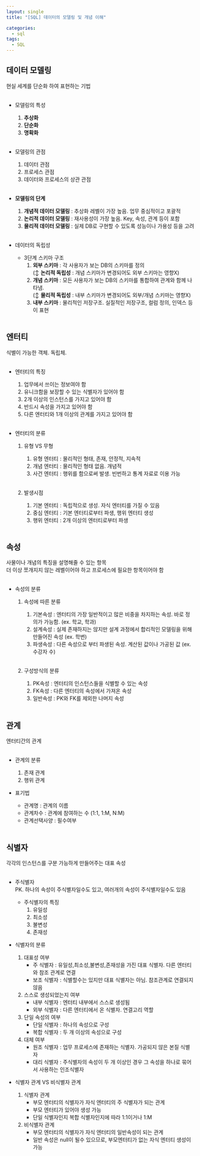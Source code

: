 ```yaml
---
layout: single
title: "[SQL] 데이터의 모델링 및 개념 이해"

categories:
  - sql
tags:
  - SQL
---
```


## 데이터 모델링<br>
현실 세계를 단순화 하여 표현하는 기법<br><br>

- 모델링의 특성<br>
	1. **추상화**<br>
	2. **단순화**<br>
	3. **명확화**<br><br>
	
- 모델링의 관점<br>
	1. 데이터 관점<br>
	2. 프로세스 관점<br>
	3. 데이터와 프로세스의 상관 관점<br><br>
	
- **모델링의 단계**
	1. **개념적 데이터 모델링** : 추상화 레벨이 가장 높음. 업무 중심적이고 포괄적<br>
	2. **논리적 데이터 모델링** : 재사용성이 가장 높음. Key, 속성, 관계 등이 포함<br>
	3. **물리적 데이터 모델링**  : 실제 DB로 구현할 수 있도록 성능이나 가용성 등을 고려<br><br>
	
- 데이터의 독립성<br>
	- 3단계 스키마 구조<br>
		1. **외부 스키마** : 각 사용자가 보는 DB의 스키마를 정의<br>
		(↕ **논리적 독립성** : 개념 스키마가 변경되어도 외부 스키마는 영향X)<br>
		2. **개념 스키마** : 모든 사용자가 보는 DB의 스키마를 통합하여 관계와 함께 나타냄. <br>
		(↕ **물리적 독립성** : 내부 스키마가 변경되어도 외부/개념 스키마는 영향X)<br>
		4. **내부 스키마** : 물리적인 저장구조. 실질적인 저장구조, 컬럼 정의, 인덱스 등이 표현<br><br>

## 엔터티<br>
식별이 가능한 객체. 독립체.<br><br>

- 엔터티의 특징<br>
	1. 업무에서 쓰이는 정보여야 함<br>
	2. 유니크함을 보장할 수 있는 식별자가 있어야 함<br>
	3. 2개 이상의 인스턴스를 가지고 있어야 함<br>
	4. 반드시 속성을 가지고 있어야 함<br>
	5. 다른 엔터티와 1개 이상의 관계를 가지고 있어야 함<br><br>

- 엔터티의 분류<br>
	1. 유형 VS 무형<br>
		1) 유형 엔터티 : 물리적인 형태, 존재, 안정적, 지속적<br>
		2) 개념 엔터티 : 물리적인 형태 없음. 개념적<br>
		3) 사건 엔터티 : 행위를 함으로써 발생. 빈번하고 통계 자료로 이용 가능<br><br>
	
	2. 발생시점<br>
		1) 기본 엔터티 : 독립적으로 생성. 자식 엔터티를 가질 수 있음<br>
		2) 중심 엔터티 : 기본 엔터티로부터 파생, 행위 엔터티 생성<br>
		3) 행위 엔터티 : 2개 이상의 엔터티로부터 파생<br><br>

## 속성<br>
사물이나 개념의 특징을 설명해줄 수 있는 항목<br>
더 이상 쪼개지지 않는 레벨이어야 하고 프로세스에 필요한 항목이어야 함<br><br>

- 속성의 분류<br>
	1. 속성에 따른 분류<br>
		1) 기본속성 : 엔터티의 가장 일반적이고 많은 비중을 차지하는 속성. 바로 정의가 가능함. (ex. 학교, 학과)<br>
		2) 설계속성 : 실제 존재하지는 않지만 설계 과정에서 합리적인 모델링을 위해 만들어진 속성 (ex. 학번)<br>
		3) 파생속성  : 다른 속성으로 부터 파생된 속성. 계산된 값이나 가공된 값 (ex. 수강자 수)<br><br>

	2. 구성방식의 분류<br>
		1) PK속성 : 엔터티의 인스턴스들을 식별할 수 있는 속성<br>
		2) FK속성 : 다른 엔터티의 속성에서 가져온 속성<br>
		3) 일반속성 : PK와 FK를 제외한 나머지 속성<br><br>

## 관계 <br>
엔터티간의 관계<br><br>

- 관계의 분류<br>
	1. 존재 관계<br>
	2. 행위 관계<br>

- 표기법<br>
	- 관계명 : 관계의 이름<br>
	- 관계차수 : 관계에 참여하는 수 (1:1, 1:M, N:M)<br>
	- 관계선택사양 : 필수여부<br><br>

## 식별자<br>
각각의 인스턴스를 구분 가능하게 만들어주는 대표 속성<br><br>

- 주식별자 <br>
	PK. 하나의 속성이 주식별자일수도 있고, 여러개의 속성이 주식별자일수도 있음<br>
	- 주식별자의 특징<br>
		1) 유일성<br>
		2) 최소성<br>
		3) 불변성<br>
		4) 존재성<br>

- 식별자의 분류<br>
	1. 대표성 여부<br>
		- 주 식별자 : 유일성,최소성,불변성,존재성을 가진 대표 식별자. 다른 엔터티와 참조 관계로 연결<br>
		- 보조 식별자 : 식별할수는 있지만 대표 식별자는 아님. 참조관계로 연결되지 않음<br>
	2. 스스로 생성되었는지 여부<br>
		- 내부 식별자 : 엔터티 내부에서 스스로 생성됨<br>
		- 외부 식별자 : 다른 엔터티에서 온 식별자. 연결고리 역할<br>
	3. 단일 속성의 여부<br>
		- 단일 식별자 : 하나의 속성으로 구성<br>
		- 복합 식별자 : 두 개 이상의 속성으로 구성<br>
	4. 대체 여부<br>
		- 원조 식별자 : 업무 프로세스에 존재하는 식별자. 가공되지 않은 본질 식별자<br>
		- 대리 식별자 : 주식별자의 속성이 두 개 이상인 경우 그 속성을 하나로 묶어서 사용하는 인조식별자  <br>

- 식별자 관계 VS 비식별자 관계<br>
	1. 식별자 관계<br>
		- 부모 엔터티의 식별자가 자식 엔터티의 주 식별자가 되는 관계<br>
		- 부모 엔터티가 있어야 생성 가능<br>
		- 단일 식별자인지 복합 식별자인지에 따라 1:1이거나 1:M<br>
	2. 비식별자 관계<br>
		- 부모 엔터티의 식별자가 자식 엔터티의 일반속성이 되는 관계<br>
		- 일반 속성은 null이 될수 있으므로, 부모엔터티가 없는 자식 엔터티 생성이 가능<br>
